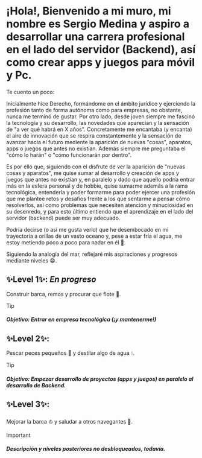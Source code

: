 # ¡Hola!, Bienvenido a mi muro, mi nombre es Sergio Medina y aspiro a desarrollar una carrera profesional en el lado del servidor (Backend), así como crear apps y juegos para móvil y Pc. 

Te cuento un poco:

Inicialmente hice Derecho, formándome en el ámbito jurídico y ejerciendo la profesión tanto de forma autónoma como para empresas, no obstante, nunca me terminó de gustar. Por otro lado, desde joven siempre me fascinó la tecnología y su desarrollo, las novedades que aparecían y la sensación de "a ver qué habrá en X años". Concretamente me encantaba (y encanta) el aire de innovación que se respira constantemente y la sensación de avanzar hacia el futuro mediente la aparición de nuevas "cosas", aparatos, apps o juegos que antes no existían. Además siempre me preguntaba el "cómo lo harán" o "cómo funcionarán por dentro".

Es por ello que, siguiendo con el disfrute de ver la aparición de "nuevas cosas y aparatos", me quise sumar al desarrollo y creación de apps y juegos que antes no existían y, en paralelo y dado que aquello podría entrar más en la esfera personal y de hobbie, quise sumarme además a la rama tecnológica, entenderla y poder formarme para poder ejercer una profesión que me plantee retos y desafíos frente a los que sentarme a pensar cómo resolverlos, así como problemas que necesiten atención y minuciosidad en su desenredo, y para esto último entiendo que el aprendizaje en el lado del servidor (backend) puede ser muy adecuado.

Podría decirse (o así me gusta verlo) que he desembocado en mi trayectoria a orillas de un vasto oceano y, pese a estar fría el agua, me estoy metiendo poco a poco para nadar en él 🌊.

Siguiendo la analogía del mar, reflejaré mis aspiraciones y progresos mediante niveles 😁.

## ✨Level 1✨: _En progreso_
Construir barca, remos y procurar que flote 🚣. 
> [!TIP]
> ##### Objetivo: Entrar en empresa tecnológica (¡y mantenerme!) 

## ✨Level 2✨: 
Pescar peces pequeños 🎣 y destilar algo de agua 💧.
> [!TIP]
> ##### Objetivo: Empezar desarrollo de proyectos (apps y juegos) en paralelo al desarrollo de Backend.

## ✨Level 3✨:
Mejorar la barca ⛵ y saludar a otros navegantes 🙋.

> [!IMPORTANT]
> ##### Descripción  y niveles posteriores no desbloqueados, todavía.

